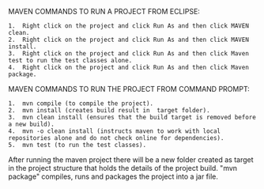 MAVEN COMMANDS TO RUN A PROJECT FROM ECLIPSE:

	1.	Right click on the project and click Run As and then click MAVEN clean.
	2.	Right click on the project and click Run As and then click MAVEN install.
	3.	Right click on the project and click Run As and then click Maven test to run the test classes alone.
	4.	Right click on the project and click Run As and then click Maven package.

MAVEN COMMANDS TO RUN THE PROJECT FROM COMMAND PROMPT:

	1.	mvn compile (to compile the project).
	2.	mvn install (creates build result in  target folder).
	3.	mvn clean install (ensures that the build target is removed before a new build).
	4.	mvn -o clean install (instructs maven to work with local repositories alone and do not check online for dependencies).
	5.	mvn test (to run the test classes).

After running the maven project there will be a new folder created as target in the project structure that holds the details of the project build.
"mvn package" compiles, runs and packages the project into a jar file.
